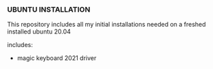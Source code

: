 ### UBUNTU INSTALLATION

This repository includes all my initial installations needed on a freshed installed ubuntu 20.04

includes:
- magic keyboard 2021 driver